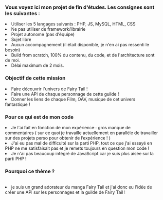 <h3> Vous voyez ici mon projet de fin d'études. Les consignes sont les suivantes : </h3>

<li> Utiliser les 5 langages suivants : PHP, JS, MySQL, HTML, CSS
<li> Ne pas utiliser de framework/librairie
<li> Projet autonome (pas d'équipe)
<li> Sujet libre
<li> Aucun accompagnement (il était disponible, je n'en ai pas ressenti le besoin)
<li> Build from scratch, 100% du contenu, du code, et de l'architecture sont de moi.
<li> Délai maximum de 2 mois.


<h3>Objectif de cette mission </h3>
        <li> Faire découvrir l'univers de Fairy Tail ! 
        <li> Faire une API de chaque personnage de cette guilde ! 
        <li> Donner les liens de chaque Film, OAV, musique de cet univers fantastique ! 
    
<h3>Pour ce qui est de mon code </h3>
        <li> Je l'ai fait en fonction de mon expérience : gros manque de commentaires 
        ( sur ce quoi je travaille actuellement en parallèle de travailler sur des projets perso pour obtenir de 
        l’expérience ! )
        <li> J'ai eu pas mal de difficulté sur la parti PHP, 
        tout ce que j'ai essayé en PHP ne me satisfaisait pas et je remets toujours en question mon code ! 
        <li> Je n'ai pas beaucoup intégré de JavaScript car je suis plus aisée sur la parti PHP !
   
    
<h3>Pourquoi ce thème ?</h3> <br> 
<li> je suis un grand adorateur du manga Fairy Tail et
j'ai donc eu l'idée de créer une API sur les personnages et la guilde de Fairy Tail ! 
